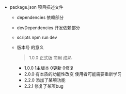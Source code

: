 - package.json
  项目描述文件
  - dependencies 依赖部分
  - devDependencies 开发依赖部分
  - scripts
    npm run dev 

  - 版本号 的意义
    > 1.0.0 正式版 商用 成熟
    - 1.0.0  1主版本  0更新  0修复
    - 2.0.0 有本质的功能性改变 使用者可能需要重新学习
    - 2.2.0 添加了某项功能
    - 2.2.1 修复了某项bug